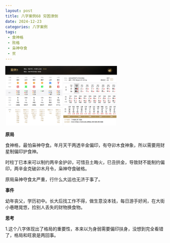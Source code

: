 ```yaml
---
layout: post
title: 八字案例68 穷困潦倒
date: 2024-12-23
categories: 八字案例
tags:
 - 食神格
 - 败格
 - 枭神夺食
 - 贫
---
```


<img src="/images/bazi-example/bazi-example-68.PNG" width="70%">

**原局**

食神格，最怕枭神夺食。年月天干两透辛金偏印，有夺卯木食神象，所以需要用财星制偏印护食神。

时柱丁巳本来可以制约两辛金护卯，可惜丑土晦火，巳丑拱金，导致财不能制约偏印，两辛金克破卯木月令，枭神夺食破格。

原局枭神夺食太严重，行什么大运也无济于事了。

**事件**

幼年丧父，学历初中。长大后找工作不得，做生意没本钱，每日游手好闲，在大街小巷瞎晃悠，捡别人丢失的财物换食物。

**思考**

1.这个八字体现出了格局的重要性，本来以为身弱需要偏印扶身，没想到完全看错了，格局和旺衰是两回事。
